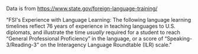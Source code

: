 Data is from https://www.state.gov/foreign-language-training/

"FSI's Experience with Language Learning:
The following language learning timelines reflect 76 years of experience in teaching languages to U.S. diplomats, and illustrate the time *usually* required for a student to reach “General Professional Proficiency” in the language, or a score of “Speaking-3/Reading-3” on the Interagency Language Roundtable (ILR) scale."
